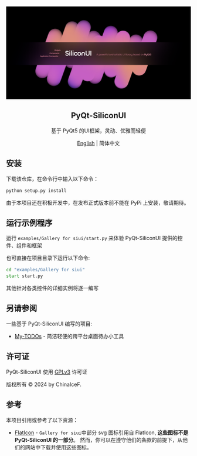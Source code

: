 
<p align="center">  
  
  <a href="#">
    <img src="https://github.com/ChinaIceF/PyQt-SiliconUI/blob/main/assets/readme/silicon_main.png?raw=true" alt="Logo"  >
  </a>
  
  <h2 align="center">PyQt-SiliconUI</h2>
  <p align="center">基于 PyQt5 的UI框架，灵动、优雅而轻便</p>

<p align="center">
    <a href="README.md">English</a> | 简体中文
</p>

## 安装
下载该仓库，在命令行中输入以下命令：
```cmd
python setup.py install
```
由于本项目还在积极开发中，在发布正式版本前不能在 PyPi 上安装，敬请期待。


## 运行示例程序
运行 `examples/Gallery for siui/start.py` 来体验 PyQt-SiliconUI 提供的控件、组件和框架

也可直接在项目目录下运行以下命令:
```cmd
cd "examples/Gallery for siui"
start start.py
```
其他针对各类控件的详细实例将逐一编写


## 另请参阅
一些基于 PyQt-SiliconUI 编写的项目:
* [My-TODOs](https://github.com/ChinaIceF/My-TODOs) - 简洁轻便的跨平台桌面待办小工具


## 许可证
PyQt-SiliconUI 使用 [GPLv3](../LICENSE) 许可证

版权所有 © 2024 by ChinaIceF.


## 参考
本项目引用或参考了以下资源：
* [FlatIcon](https://flaticon.com/) - `Gallery for siui`中部分 svg 图标引用自 FlatIcon, **这些图标不是 PyQt-SiliconUI 的一部分**。 然而，你可以在遵守他们的条款的前提下，从他们的网站中下载并使用这些图标。

